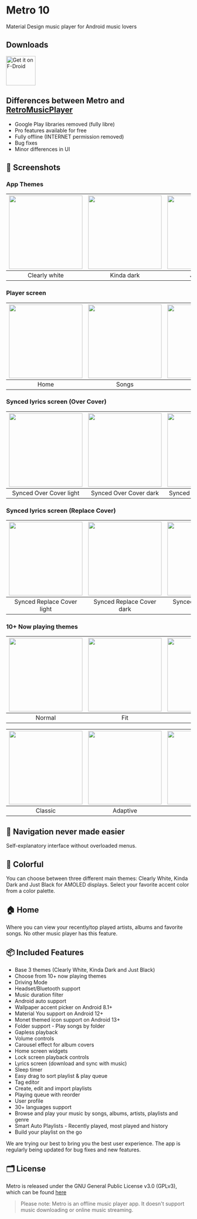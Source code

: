 # Metro 10

Material Design music player for Android music lovers

## Downloads

[<img src="https://fdroid.gitlab.io/artwork/badge/get-it-on.png"
     alt="Get it on F-Droid"
     height="80">](https://f-droid.org/en/packages/io.github.muntashirakon.Music/)

## Differences between Metro and [RetroMusicPlayer](https://github.com/h4h13/RetroMusicPlayer)
- Google Play libraries removed (fully libre)
- Pro features available for free
- Fully offline (INTERNET permission removed)
- Bug fixes
- Minor differences in UI

## 📱 Screenshots
### App Themes
| <img src="fastlane/metadata/android/en-US/images/phoneScreenshots/2.jpg" width="200"/> | <img src="fastlane/metadata/android/en-US/images/phoneScreenshots/3.jpg" width="200"/> | <img src="fastlane/metadata/android/en-US/images/phoneScreenshots/4.jpg" width="200"/> |
|:---:|:---:|:---:|
|Clearly white| Kinda dark | Just black|

### Player screen
| <img src="fastlane/metadata/android/en-US/images/phoneScreenshots/2.jpg" width="200"/>| <img src="fastlane/metadata/android/en-US/images/phoneScreenshots/5.jpg" width="200"/>| <img src="fastlane/metadata/android/en-US/images/phoneScreenshots/6.jpg" width="200"/>| <img src="fastlane/metadata/android/en-US/images/phoneScreenshots/7.jpg" width="200"/>| <img src="fastlane/metadata/android/en-US/images/phoneScreenshots/8.jpg" width="200"/>|
|:---:|:---:|:---:|:---:|:---:|
| Home | Songs | Albums | Artists | Settings |

### Synced lyrics screen (Over Cover)
| <img src="screenshots/synced_over_light.jpg" width="200"/>| <img src="screenshots/synced_over_dark.jpg" width="200"/>| <img src="screenshots/synced_over_black.jpg" width="200"/>|
|:---:|:---:|:---:|
| Synced Over Cover light | Synced Over Cover dark | Synced Over Cover black |

### Synced lyrics screen (Replace Cover)
| <img src="screenshots/synced_replace_light.jpg" width="200"/>| <img src="screenshots/synced_replace_dark.jpg" width="200"/>| <img src="screenshots/synced_replace_black.jpg" width="200"/>|
|:---:|:---:|:---:|
| Synced Replace Cover light | Synced Replace Cover dark | Synced Replace Cover black |

### 10+ Now playing themes
| <img src="fastlane/metadata/android/en-US/images/phoneScreenshots/1.jpg" width="200"/>	|<img src="screenshots/fit.jpg" width="200"/>|   <img src="screenshots/flat.jpg" width="200"/>  	|    <img src="screenshots/color.jpg" width="200"/> 	|     <img src="screenshots/material.jpg" width="200"/>	|
|:-----:	|:-----:	|:-----:	|:-----:	|:-----:	|
| Normal 	| Fit 	| Flat 	| Color 	| Material 	|

| <img src="screenshots/classic.jpg" width="200"/>	|<img src="screenshots/adaptive.jpg" width="200"/>|   <img src="screenshots/blur.jpg" width="200"/>  	|    <img src="screenshots/tiny.jpg" width="200"/> 	|     <img src="screenshots/peek.jpg" width="200"/>	|
|:-----:	|:-----:	|:-----:	|:-----:	|:-----:	|
| Classic 	| Adaptive 	| Blur 	| Tiny 	| Peek 	|

## 🧭 Navigation never made easier 
Self-explanatory interface without overloaded menus.

## 🎨 Colorful
You can choose between three different main themes: Clearly White, Kinda
Dark and Just Black for AMOLED displays. Select your favorite accent
color from a color palette.

## 🏠 Home
Where you can view your recently/top played artists, albums and
favorite songs. No other music player has this feature.

## 📦 Included Features
-  Base 3 themes (Clearly White, Kinda Dark and Just Black)
-  Choose from 10+ now playing themes
-  Driving Mode
-  Headset/Bluetooth support
-  Music duration filter
-  Android auto support
-  Wallpaper accent picker on Android 8.1+
-  Material You support on Android 12+
-  Monet themed icon support on Android 13+
-  Folder support - Play songs by folder
-  Gapless playback
-  Volume controls
-  Carousel effect for album covers
-  Home screen widgets
-  Lock screen playback controls
-  Lyrics screen (download and sync with music)
-  Sleep timer
-  Easy drag to sort playlist & play queue
-  Tag editor
-  Create, edit and import playlists
-  Playing queue with reorder
-  User profile
-  30+ languages support
-  Browse and play your music by songs, albums, artists, playlists and
  genre
-  Smart Auto Playlists - Recently played, most played and history
-  Build your playlist on the go

We are trying our best to bring you the best user experience. The app is regularly being updated for bug fixes and new features.

## 🗂️ License

Metro is released under the GNU General Public License v3.0
(GPLv3), which can be found [here](LICENSE.md)


> Please note: Metro is an offline music player app. It doesn't support music downloading or online music streaming.
